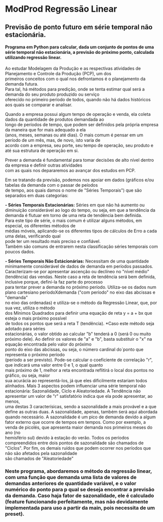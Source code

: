 # ModProd Regressão Linear

## Previsão de ponto futuro em série temporal não estacionária.

#### Programa em Python para calcular, dada um conjunto de pontos de uma série temporal não estacionária, a previsão do próximo ponto, calculada utilizando regressão linear.

Ao estudar Modelagem da Produção e as respectivas atividades de Planejamento e Controle da Produção (PCP), um dos<br>
primeiros conceitos com o qual nos defrontamos é o planejamento da demanda futura.<br>
Para tal, há métodos para predição, onde se tenta estimar qual será a demanda do seu produto produzido ou serviço<br>
oferecido no primeiro período de todos, quando não há dados históricos aos quais se comparar e analisar.

Quando a empresa possui algum tempo de operação e venda, ela coleta dados da quantidade de produtos demandada ao<br>
longo de períodos de tempo, que podem ser definidos pela própria empresa da maneira que for mais adequado a ela<br>
(anos, meses, semanas ou até dias). O mais comum é pensar em um período de um mês, mas, de novo, isto varia de <br>
acordo com a empresa, seu porte, seu tempo de operação, seu produto e até sua estrutura de operação em si.

Prever a demanda é fundamental para tomar decisões de alto nível dentro da empresa e definir outras atividades<br>
com as quais nos depararemos ao avançar dos estudos em PCP.

Em se tratando da previsão, podemos nos apoiar em dados (gráficos e/ou tabelas da demanda com o passar de peíodos <br>
de tempo, aos quais damos o nome de "Séries Temporais") que são separados em duas categorias:

**- Séries Temporais Estacionárias:**
	Séries em que não há aumento ou diminuição considerável ao logo do tempo, ou seja, em que a tendência da<br>
	demanda é flutuar em torno de uma reta de tendẽncia bem definida.<br>
	Para este tipo de série, o mais comum é utilizar alguns métodos, em especial, os diferentes métodos de<br>
	médias móveis, aplicando-se os diferentes tipos de cálculos de Erro a cada uma delas, verificando qual<br>
	pode ter um resultado mais preciso e confiável.<br>
	Também são comuns de entrarem nesta classificação séries temporais com poucos dados.

**- Séries Temporais Não Estácionárias:**
	Necessitam de uma quantidade minimamente considerável de dados de demanda em períodos passados.
	Caracterizam-se por apresentar ascenção ou declíneo no "nível médio" (tendência) das vendas.
	Neste caso a reta de tendência será bem definida, inclusive porque, definí-la faz parte do processo<br>
	para tentar prever a demanda no próximo período.
	Utiliza-se os dados num plano cartesiano períodoXdemanda ("com período" no eixo das abcissas e "demanda"<br>
	no eixo das ordenadas) e utiliza-se o método da Regressão Linear, que, por sua vez, utiliza o método<br>
	dos Mínimos Quadrados para definir uma equação de reta y = a + bx que esteja o mais próximo possível<br> 
	de todos os pontos que será a reta T (tendência). *Caso este método seja adotado para séries<br>
	estacionárias, o valor obtido ao calcular "b" tenderá a 0 (será 0 ou muito próximo dele).
	Ao definir os valores de "a" e "b", basta substituir o "x" na equação encontrada pelo valor do próximo<br>
	ponto do eixo das abcissas, ou seja, o número cardinal do´ponto que representa o próximo período<br>
	(período a ser previsto).
	Pode-se calcular o coeficiente de correlação "r", que indicará uma valor entre 0 e 1, o qual quanto<br>
	mais próximo de 1, melhor a reta encontrada reflitirá o local dos pontos no gráfico, ou seja, maior<br>
	sua acurácia ao representá-los, já que eles dificilmente estariam todos alinhados.
	Mais 3 aspectos podem influenciar uma série temporal não estacionária: Sazonalidade, Ciclo e Aleatoriedade.
	A Tendência não apresentar um valor de "r" satisfatório indica que ela pode apresentar, ao menos, <br>
	uma destas 3 caracterísicas, sendo a sazonalidade a mais provável e a que define as outras duas.
	A sazonalidade, apenas, também śerá aqui abordada quando necessário.
	A sazonalidade é um pico de demanda devido a algum fator externo que ocorre de tempos em tempos.
	Como por exemplo, a venda de picolés, que apresenta maior demanda nos primeiros meses do ano (no <br>
	hemisfério sul) devido à estação do verão.
	Todos os períodos compreendidos entre dois pontos de sazonalidade são chamados de "Ciclos".
	Por fim, os demais ruídos que podem ocorrer nos períodos que não são afetados pela sazonalidade<br>
	são chamados de "Aleatoriedade"
	

### Neste programa, abordaremos o método da regressão linear, com uma função que demanda uma lista de valores de demandas anteriores de quantidade variável, e o valor numérico do ponto para p qual se deseja encontrar a previsão da demanda. Caso haja fator de sazonalidade, ele é calculado (feature funcionando perfeitamente, mas não devidamente implementada para uso a partir da main, pois necessita de um preset).
